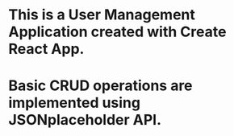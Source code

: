 # This is a User Management Application created with Create React App.
# Basic CRUD operations are implemented using JSONplaceholder API.